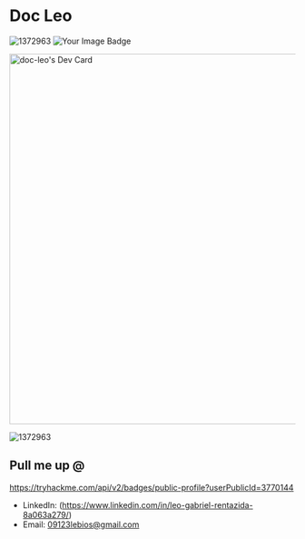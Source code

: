 # Doc Leo



![1372963](https://www.codewars.com/users/Doc-Leo/badges/large )
<img src="https://tryhackme-badges.s3.amazonaws.com/dc730.png" alt="Your Image Badge" />


<a href="https://app.daily.dev/dcleo"><img src="https://api.daily.dev/devcards/v2/RKuZ3mFuz6ACy9y5VPLZi.png?type=wide&r=o4v" width="652" alt="doc-leo's Dev Card"/></a>

![1372963](https://github.com/user-attachments/assets/240330f1-031c-4622-99c7-e1d40f69d892)






## Pull me up @
  https://tryhackme.com/api/v2/badges/public-profile?userPublicId=3770144
- LinkedIn: (https://www.linkedin.com/in/leo-gabriel-rentazida-8a063a279/)
- Email: 09123lebios@gmail.com
